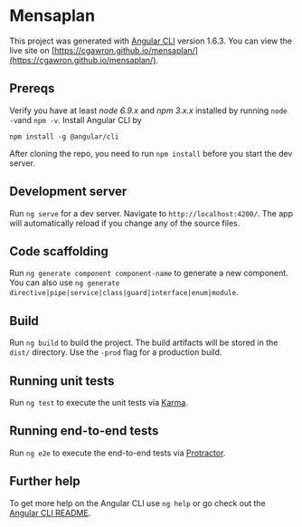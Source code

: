 # Mensaplan

This project was generated with [Angular CLI](https://github.com/angular/angular-cli) version 1.6.3. 
You can view the live site on [https://cgawron.github.io/mensaplan/](https://cgawron.github.io/mensaplan/).

## Prereqs
Verify you have at least *node 6.9.x* and *npm 3.x.x* installed by running `node -v`and `npm -v`.
Install Angular CLI by
``` 
npm install -g @angular/cli 
```
After cloning the repo, you need to run `npm install` before you start the dev server.

## Development server

Run `ng serve` for a dev server. Navigate to `http://localhost:4200/`. The app will automatically reload if you change any of the source files.

## Code scaffolding

Run `ng generate component component-name` to generate a new component. You can also use `ng generate directive|pipe|service|class|guard|interface|enum|module`.

## Build

Run `ng build` to build the project. The build artifacts will be stored in the `dist/` directory. Use the `-prod` flag for a production build.

## Running unit tests

Run `ng test` to execute the unit tests via [Karma](https://karma-runner.github.io).

## Running end-to-end tests

Run `ng e2e` to execute the end-to-end tests via [Protractor](http://www.protractortest.org/).

## Further help

To get more help on the Angular CLI use `ng help` or go check out the [Angular CLI README](https://github.com/angular/angular-cli/blob/master/README.md).
